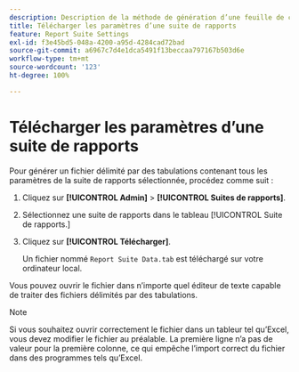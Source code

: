 ```yaml
---
description: Description de la méthode de génération d’une feuille de calcul Excel contenant tous les paramètres de la suite de rapports sélectionnée.
title: Télécharger les paramètres d’une suite de rapports
feature: Report Suite Settings
exl-id: f3e45bd5-048a-4200-a95d-4284cad72bad
source-git-commit: a6967c7d4e1dca5491f13beccaa797167b503d6e
workflow-type: tm+mt
source-wordcount: '123'
ht-degree: 100%

---
```


# Télécharger les paramètres d’une suite de rapports

Pour générer un fichier délimité par des tabulations contenant tous les paramètres de la suite de rapports sélectionnée, procédez comme suit :

1. Cliquez sur **[!UICONTROL Admin]** > **[!UICONTROL Suites de rapports]**.

2. Sélectionnez une suite de rapports dans le tableau [!UICONTROL Suite de rapports.]

3. Cliquez sur **[!UICONTROL Télécharger]**.

   Un fichier nommé `Report Suite Data.tab` est téléchargé sur votre ordinateur local.

Vous pouvez ouvrir le fichier dans n’importe quel éditeur de texte capable de traiter des fichiers délimités par des tabulations.

>[!NOTE]
>
>   Si vous souhaitez ouvrir correctement le fichier dans un tableur tel qu’Excel, vous devez modifier le fichier au préalable. La première ligne n’a pas de valeur pour la première colonne, ce qui empêche l’import correct du fichier dans des programmes tels qu’Excel.
